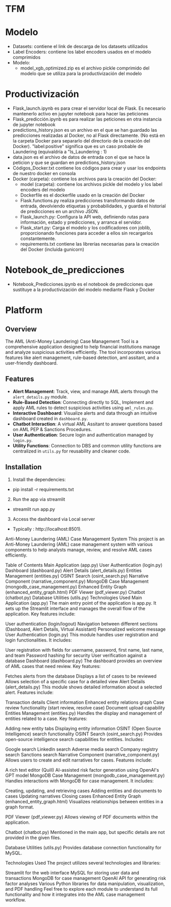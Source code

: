 # TFM

# Modelo

- Datasets: contiene el link de descarga de los datasets utilizados
- Label Encoders: contiene los label encoders usados en el modelo comprimidos
- Modelo:
    - model_xgb_optimized.zip es el archivo pickle comprimido del modelo que se utiliza para la productivización del modelo 

# Productivización

- Flask_launch.ipynb es para crear el servidor local de Flask. Es necesario mantenerlo activo en jupyter notebook para hacer las peticiones
- Flask_predicción.ipynb es para realizar las peticiones en otra instancia de jupyter notebook
- predictions_history.json es un archivo en el que se han guardado las predicciones realizadas al Docker, no al Flask directamente. (No está en la carpeta Docker para separarlo del directorio de la creación del Docker). "label:positive" significa que es un caso probable de Laundering (equivaldría a "Is_Laundering : 1)
- data.json es el archivo de datos de entrada con el que se hace la peticion y que se guardan en predictions_history.json
- Códigos_Docker.txt contiene los códigos para crear y usar los endpoints de nuestro docker en consola
- Docker (carpeta): contiene los archivos para la creación del Docker:
  - model (carpeta): contiene los archivos pickle del modelo y los label encoders del modelo
  - Dockerfile es el dockerfile usado en la creación del Docker
  - Flask.functions.py realiza predicciones transformando datos de entrada, devolviendo etiquetas y probabilidades, y guarda el historial de predicciones en un archivo JSON.
  - Flask_launch.py: Configura la API web, definiendo rutas para información, estado y predicciones, y arranca el servidor.
  - Flask_start.py: Carga el modelo y los codificadores con joblib, proporcionando funciones para acceder a ellos sin recargarlos constantemente.
  - requirements.txt contiene las librerías necesarias para la creación del Docker (incluida gunicorn)

# Notebook_de_predicciones

- Notebook_Predicciones.ipynb es el notebook de predicciones que sustituye a la productivización del modelo mediante Flask y Docker

# Platform

## Overview
The AML (Anti-Money Laundering) Case Management Tool is a comprehensive application designed to help financial institutions manage and analyze suspicious activities efficiently. The tool incorporates various features like alert management, rule-based detection, aml assitant, and a user-friendly dashboard.

## Features
- **Alert Management**: Track, view, and manage AML alerts through the `alert_details.py` module.
- **Rule-Based Detection**: Connecting directly to SQL, Implement and apply AML rules to detect suspicious activities using `aml_rules.py`.
- **Interactive Dashboard**: Visualize alerts and data through an intuitive dashboard created in `dashboard.py`.
- **Chatbot Interaction**: A virtual AML Assitant to answer questions based on AML PEP & Sanctions Procedures.
- **User Authentication**: Secure login and authentication managed by `login.py`.
- **Utility Functions**: Connection to DBS and common utility functions are centralized in `utils.py` for reusability and cleaner code.

## Installation

1. Install the dependencies: 
- pip install -r requirements.txt

2. Run the app via streamlit
- streamlit run app.py

3. Access the dashboard via Local server 
- Typically : http://localhost:8501).

Anti-Money Laundering (AML) Case Management System
This project is an Anti-Money Laundering (AML) case management system with various components to help analysts manage, review, and resolve AML cases efficiently.

Table of Contents
Main Application (app.py)
User Authentication (login.py)
Dashboard (dashboard.py)
Alert Details (alert_details.py)
Entities Management (entities.py)
OSINT Search (osint_search.py)
Narrative Component (narrative_component.py)
MongoDB Case Management (mongodb_case_management.py)
Enhanced Entity Graph (enhanced_entity_graph.html)
PDF Viewer (pdf_viewer.py)
Chatbot (chatbot.py)
Database Utilities (utils.py)
Technologies Used
Main Application (app.py)
The main entry point of the application is app.py. It sets up the Streamlit interface and manages the overall flow of the application. Key features include:

User authentication (login/logout)
Navigation between different sections (Dashboard, Alert Details, Virtual Assistant)
Personalized welcome message
User Authentication (login.py)
This module handles user registration and login functionalities. It includes:

User registration with fields for username, password, first name, last name, and team
Password hashing for security
User verification against a database
Dashboard (dashboard.py)
The dashboard provides an overview of AML cases that need review. Key features:

Fetches alerts from the database
Displays a list of cases to be reviewed
Allows selection of a specific case for a detailed view
Alert Details (alert_details.py)
This module shows detailed information about a selected alert. Features include:

Transaction details
Client information
Enhanced entity relations graph
Case review functionality (start review, resolve case)
Document upload capability
Entities Management (entities.py)
Handles the display and management of entities related to a case. Key features:

Adding new entity tabs
Displaying entity information
OSINT (Open Source Intelligence) search functionality
OSINT Search (osint_search.py)
Provides open-source intelligence search capabilities for entities. Includes:

Google search
LinkedIn search
Adverse media search
Company registry search
Sanctions search
Narrative Component (narrative_component.py)
Allows users to create and edit narratives for cases. Features include:

A rich text editor (Quill)
AI-assisted risk factor generation using OpenAI's GPT model
MongoDB Case Management (mongodb_case_management.py)
Handles interactions with MongoDB for case management. It includes:

Creating, updating, and retrieving cases
Adding entities and documents to cases
Updating narratives
Closing cases
Enhanced Entity Graph (enhanced_entity_graph.html)
Visualizes relationships between entities in a graph format.

PDF Viewer (pdf_viewer.py)
Allows viewing of PDF documents within the application.

Chatbot (chatbot.py)
Mentioned in the main app, but specific details are not provided in the given files.

Database Utilities (utils.py)
Provides database connection functionality for MySQL.

Technologies Used
The project utilizes several technologies and libraries:

Streamlit for the web interface
MySQL for storing user data and transactions
MongoDB for case management
OpenAI API for generating risk factor analyses
Various Python libraries for data manipulation, visualization, and PDF handling
Feel free to explore each module to understand its full functionality and how it integrates into the AML case management workflow.








